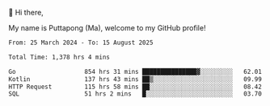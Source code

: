 👋 Hi there,

My name is Puttapong (Ma), welcome to my GitHub profile!

<!--START_SECTION:waka-->

```txt
From: 25 March 2024 - To: 15 August 2025

Total Time: 1,378 hrs 4 mins

Go                   854 hrs 31 mins ███████████████▓░░░░░░░░░   62.01 %
Kotlin               137 hrs 43 mins ██▒░░░░░░░░░░░░░░░░░░░░░░   09.99 %
HTTP Request         115 hrs 58 mins ██░░░░░░░░░░░░░░░░░░░░░░░   08.42 %
SQL                  51 hrs 2 mins   █░░░░░░░░░░░░░░░░░░░░░░░░   03.70 %
```

<!--END_SECTION:waka-->
